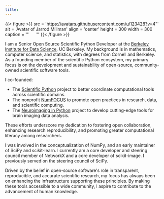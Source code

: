 ```yaml
---
title:
---
```


{{< figure >}}
src = 'https://avatars.githubusercontent.com/u/123428?v=4"'
alt = 'Avatar of Jarrod Millman'
align = 'center'
height = 300
width = 300
caption = '''
<a href="https://github.com/jarrodmillman"><i class="fab fa-github fa-2xl"></i></a>
&nbsp;
<a href="https://orcid.org/0000-0002-5263-5070"><i class="fab fa-orcid fa-2xl"></i></a>
&nbsp;
<a href="https://scholar.google.com/citations?user=RH1sMcQAAAAJ"><i class="fab fa-google-scholar fa-2xl"></i></a>
'''
{{< /figure >}}

I am a Senior Open Source Scientific Python Developer at the [Berkeley Institute for Data Science](https://bids.berkeley.edu), UC Berkeley.
My background is in mathematics, computer science, and statistics, with degrees from Cornell and Berkeley.
As a founding member of the scientific Python ecosystem, my primary focus is on the development and sustainability of open-source, community-owned scientific software tools.

I co-founded:

- The [Scientific Python](https://scientific-python.org/) project to better coordinate computational tools across scientific domains.
- The nonprofit [NumFOCUS](https://numfocus.org/history) to promote open practices in research, data, and scientific computing.
- The [Neuroimaging in Python](https://nipy.org/) project to develop cutting-edge tools for brain imaging data analysis.

These efforts underscore my dedication to fostering open collaboration, enhancing research reproducibility, and promoting greater computational literacy among researchers.

I was involved in the conceptualization of NumPy, and an early maintainer of SciPy and scikit-learn.
I currently am a core developer and steering council member of NetworkX and a core developer of scikit-image.
I previously served on the steering council of SciPy.

Driven by the belief in open-source software's role in transparent, reproducible, and accurate scientific research, my focus has always been on enhancing the infrastructure supporting these principles.
By making these tools accessible to a wide community, I aspire to contribute to the advancement of human knowledge.

<!--
I am a Senior Open Source Scientific Python Developer at the [Berkeley Institute for Data Science](https://bids.berkeley.edu) and co-founder of the [Scientific Python](https://scientific-python.org) project.
With a passion for data science and open-source software, I've dedicated my career to advancing the field through research, software development, and community engagement.

As an active contributor to the scientific Python ecosystem, I've been involved in various projects, including NumPy, SciPy, NetworkX, scikit-image, scikit-learn, and nipy.
My contributions range from core development to community outreach, aiming to make these powerful tools accessible to researchers and developers worldwide.

In addition to my contributions to open-source projects, I've also served in leadership roles, including as the President of the NumFOCUS board of directors.
In this capacity, I've championed sustainability and best practices within the scientific and research community, fostering a culture of community ownership and collaborative practice, where individuals actively engage in shaping and driving initiatives forward.
-->
